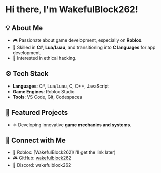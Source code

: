# Hi there, I'm WakefulBlock262!

## 💡 About Me
- 🎮 Passionate about game development, especially on **Roblox**.
- 🔧 Skilled in **C#**, **Lua/Luau**, and transitioning into **C languages** for app development.
- 🤖 Interested in ethical hacking.

## ⚙ Tech Stack
- **Languages**: C#, Lua/Luau, C, C++, JavaScript
- **Game Engines**: Roblox Studio
- **Tools**: VS Code, Git, Codespaces

## 🌟 Featured Projects
- ⚛ Developing innovative **game mechanics and systems**.

## 🔗 Connect with Me
- 👾 Roblox: [WakefulBlock262](I'll get the link later)
- 🎮 GitHub: [wakefulblock262](https://github.com/wakefulblock262)
- 💬 Discord: wakefulblock262

